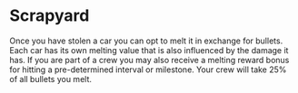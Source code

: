 # Scrapyard

Once you have stolen a car you can opt to melt it in exchange for bullets. Each car has its own melting value that is also influenced by the damage it has. If you are part of a crew you may also receive a melting reward bonus for hitting a pre-determined interval or milestone. Your crew will take 25% of all bullets you melt.
